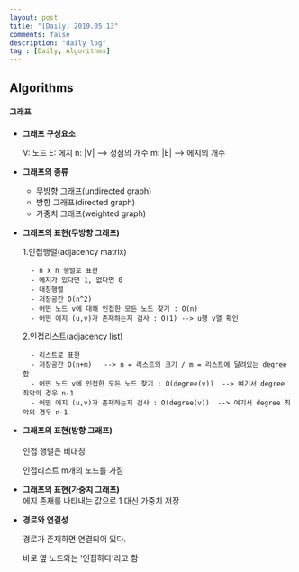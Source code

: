 ```yaml
---
layout: post
title: "[Daily] 2019.05.13"
comments: false
description: "daily log"
tag : [Daily, Algorithms]
---
```


## Algorithms
#### 그래프 

- **그래프 구성요소**<br>

    V: 노드 
    E: 에지
    n: |V|  -->  정점의 개수
    m: |E|  --> 에지의 개수

- **그래프의 종류**<br>

    - 무방향 그래프(undirected graph)
    - 방향 그래프(directed graph)
    - 가중치 그래프(weighted graph)

- **그래프의 표현(무방향 그래프)**<br>

    1.인접행렬(adjacency matrix)

        - n x n 행렬로 표현
        - 에지가 있다면 1, 없다면 0
        - 대칭행렬
        - 저장공간 O(n^2)
        - 어떤 노드 v에 대해 인접한 모든 노드 찾기 : O(n)
        - 어떤 에지 (u,v)가 존재하는지 검사 : O(1) --> u행 v열 확인

    2.인접리스트(adjacency list)
        
        - 리스트로 표현
        - 저장공간 O(n+m)   --> n = 리스트의 크기 / m = 리스트에 달려있는 degree 합
        - 어떤 노드 v에 인접한 모든 노드 찾기 : O(degree(v))  --> 여기서 degree 최악의 경우 n-1
        - 어떤 에지 (u,v)가 존재하는지 검사 : O(degree(v))  --> 여기서 degree 최악의 경우 n-1

- **그래프의 표현(방향 그래프)**<br>    
    인접 행렬은 비대칭
    
    인접리스트 m개의 노드를 가짐

- **그래프의 표현(가중치 그래프)**<br>
    에지 존재를 나타내는 값으로 1 대신 가중치 저장

- **경로와 연결성**<br>
    
    경로가 존재하면 연결되어 있다.

    바로 옆 노드와는 '인접하다'라고 함
